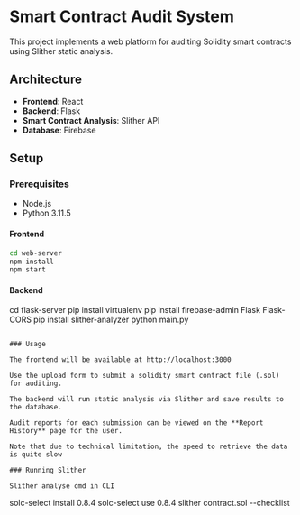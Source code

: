 # Smart Contract Audit System

This project implements a web platform for auditing Solidity smart contracts using Slither static analysis.

## Architecture

- **Frontend**: React
- **Backend**: Flask
- **Smart Contract Analysis**: Slither API
- **Database**: Firebase

## Setup

### Prerequisites

- Node.js
- Python 3.11.5

#### Frontend

```bash
cd web-server
npm install
npm start
```

#### Backend

cd flask-server
pip install virtualenv
pip install firebase-admin Flask Flask-CORS
pip install slither-analyzer
python main.py

```

### Usage

The frontend will be available at http://localhost:3000

Use the upload form to submit a solidity smart contract file (.sol) for auditing.

The backend will run static analysis via Slither and save results to the database.

Audit reports for each submission can be viewed on the **Report History** page for the user.

Note that due to technical limitation, the speed to retrieve the data is quite slow

### Running Slither

Slither analyse cmd in CLI

```

solc-select install 0.8.4
solc-select use 0.8.4
slither contract.sol --checklist

```

```
